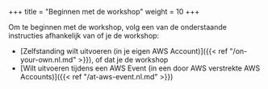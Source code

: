 +++
title = "Beginnen met de workshop"
weight = 10
+++

Om te beginnen met de workshop, volg een van de onderstaande instructies afhankelijk van of je de workshop:

- [Zelfstanding wilt uitvoeren (in je eigen AWS Account)]({{< ref "/on-your-own.nl.md" >}}), of dat je de workshop
- [Wilt uitvoeren tijdens een AWS Event (in een door AWS verstrekte AWS Accounts)]({{< ref "/at-aws-event.nl.md" >}})
